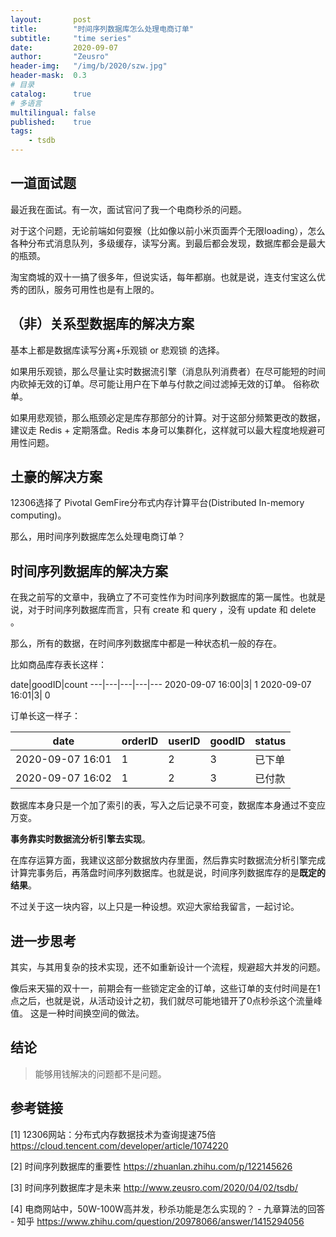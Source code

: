 ```yaml
---
layout:       post
title:        "时间序列数据库怎么处理电商订单"
subtitle:     "time series"
date:         2020-09-07
author:       "Zeusro"
header-img:   "/img/b/2020/szw.jpg"
header-mask:  0.3
# 目录
catalog:      true
# 多语言
multilingual: false
published:    true
tags:
    - tsdb
---
```


## 一道面试题

最近我在面试。有一次，面试官问了我一个电商秒杀的问题。

对于这个问题，无论前端如何耍猴（比如像以前小米页面弄个无限loading），怎么各种分布式消息队列，多级缓存，读写分离。到最后都会发现，数据库都会是最大的瓶颈。

淘宝商城的双十一搞了很多年，但说实话，每年都崩。也就是说，连支付宝这么优秀的团队，服务可用性也是有上限的。

## （非）关系型数据库的解决方案

基本上都是数据库读写分离+乐观锁 or 悲观锁 的选择。

如果用乐观锁，那么尽量让实时数据流引擎（消息队列消费者）在尽可能短的时间内砍掉无效的订单。尽可能让用户在下单与付款之间过滤掉无效的订单。
俗称砍单。

如果用悲观锁，那么瓶颈必定是库存那部分的计算。对于这部分频繁更改的数据，建议走 Redis + 定期落盘。Redis 本身可以集群化，这样就可以最大程度地规避可用性问题。

## 土豪的解决方案

12306选择了 Pivotal GemFire分布式内存计算平台(Distributed In-memory computing)。

那么，用时间序列数据库怎么处理电商订单？

## 时间序列数据库的解决方案

在我之前写的文章中，我确立了不可变性作为时间序列数据库的第一属性。也就是说，对于时间序列数据库而言，只有 create 和 query ，没有 update 和 delete 。

那么，所有的数据，在时间序列数据库中都是一种状态机一般的存在。

比如商品库存表长这样：

date|goodID|count
---|---|---|---|---
2020-09-07 16:00|3| 1
2020-09-07 16:01|3| 0

订单长这一样子：

date|orderID | userID|goodID|status
---|---|---|---|---
2020-09-07 16:01|1|2|3| 已下单
2020-09-07 16:02|1|2|3| 已付款

数据库本身只是一个加了索引的表，写入之后记录不可变，数据库本身通过不变应万变。

**事务靠实时数据流分析引擎去实现**。

在库存运算方面，我建议这部分数据放内存里面，然后靠实时数据流分析引擎完成计算完事务后，再落盘时间序列数据库。也就是说，时间序列数据库存的是**既定的结果**。

不过关于这一块内容，以上只是一种设想。欢迎大家给我留言，一起讨论。

## 进一步思考

其实，与其用复杂的技术实现，还不如重新设计一个流程，规避超大并发的问题。

像后来天猫的双十一，前期会有一些锁定定金的订单，这些订单的支付时间是在1点之后，也就是说，从活动设计之初，我们就尽可能地错开了0点秒杀这个流量峰值。
这是一种时间换空间的做法。

## 结论

> 能够用钱解决的问题都不是问题。

## 参考链接

[1]
12306网站：分布式内存数据技术为查询提速75倍
https://cloud.tencent.com/developer/article/1074220

[2]
时间序列数据库的重要性
https://zhuanlan.zhihu.com/p/122145626

[3]
时间序列数据库才是未来
http://www.zeusro.com/2020/04/02/tsdb/

[4]
电商网站中，50W-100W高并发，秒杀功能是怎么实现的？ - 九章算法的回答 - 知乎
https://www.zhihu.com/question/20978066/answer/1415294056

